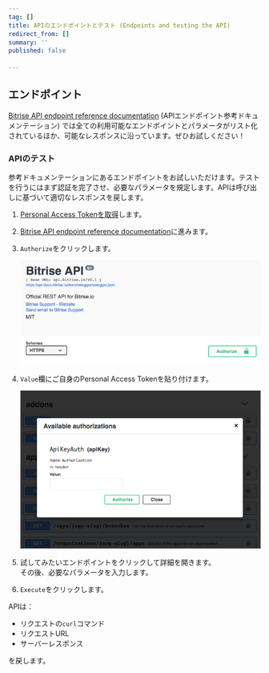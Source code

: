 ```yaml
---
tag: []
title: APIのエンドポイントとテスト (Endpoints and testing the API)
redirect_from: []
summary: ''
published: false

---
```

## エンドポイント

[Bitrise API endpoint reference documentation](https://api-docs.bitrise.io) (APIエンドポイント参考ドキュメンテーション) では全ての利用可能なエンドポイントとパラメータがリスト化されているほか、可能なレスポンスに沿っています。ぜひお試しください！

### APIのテスト

参考ドキュメンテーションにあるエンドポイントをお試しいただけます。テストを行うにはまず認証を完了させ、必要なパラメータを規定します。APIは呼び出しに基づいて適切なレスポンスを戻します。

1. [Personal Access Tokenを取得]()します。
2. [Bitrise API endpoint reference documentation](https://api-docs.bitrise.io)に進みます。
3. `Authorize`をクリックします。

   ![](/img/authorize.png)
4. `Value`欄にご自身のPersonal Access Tokenを貼り付けます。

   ![](/img/available-auth.png)
5. 試してみたいエンドポイントをクリックして詳細を開きます。  
   その後、必要なパラメータを入力します。
6. `Execute`をクリックします。

APIは：

* リクエストの`curl`コマンド
* リクエストURL
* サーバーレスポンス

を戻します。